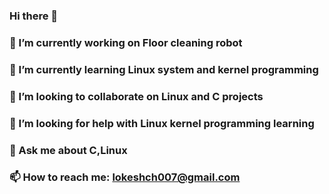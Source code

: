 ### Hi there 👋
### 🔭 I’m currently working on Floor cleaning robot
### 🌱 I’m currently learning Linux system and kernel programming
### 👯 I’m looking to collaborate on Linux and C projects
### 🤔 I’m looking for help with Linux kernel programming learning
### 💬 Ask me about C,Linux
### 📫 How to reach me: lokeshch007@gmail.com
<!--
**lokeshchebrolu/lokeshchebrolu** is a ✨ _special_ ✨ repository because its `README.md` (this file) appears on your GitHub profile.
-->

